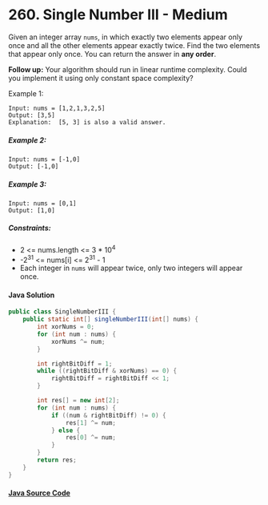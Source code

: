 # 260. Single Number III - Medium
Given an integer array ```nums```, in which exactly two elements appear only once and all the other elements appear exactly twice. Find the two elements that appear only once. You can return the answer in <b>any order</b>.

<b>Follow up:</b> Your algorithm should run in linear runtime complexity. Could you implement it using only constant space complexity?

 

Example 1:

```
Input: nums = [1,2,1,3,2,5]
Output: [3,5]
Explanation:  [5, 3] is also a valid answer.
```

##### Example 2:

```
Input: nums = [-1,0]
Output: [-1,0]
```

##### Example 3:

```
Input: nums = [0,1]
Output: [1,0]
```

##### Constraints:

- 2 <= nums.length <= 3 * 10<sup>4</sup>
- -2<sup>31</sup> <= nums[i] <= 2<sup>31</sup> - 1
- Each integer in ```nums``` will appear twice, only two integers will appear once.

#### Java Solution
```java
public class SingleNumberIII {
    public static int[] singleNumberIII(int[] nums) {
        int xorNums = 0;
        for (int num : nums) {
            xorNums ^= num;
        }

        int rightBitDiff = 1;
        while ((rightBitDiff & xorNums) == 0) {
            rightBitDiff = rightBitDiff << 1;
        }

        int res[] = new int[2];
        for (int num : nums) {
            if ((num & rightBitDiff) != 0) {
                res[1] ^= num;
            } else {
                res[0] ^= num;
            }
        }
        return res;
    }
}
```

#### [Java Source Code](../../../src/main/java/com/algorithm/bitmanipulation/SingleNumberIII.java)